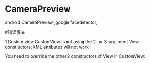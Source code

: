 # CameraPreview
android CameraPreview ,google facedetector,

#错误解决

1.Custom view CustomView is not using the 2- or 3-argument View constructors; XML attributes will not work

You need to override the other 2 constructors of View in CustomView:
